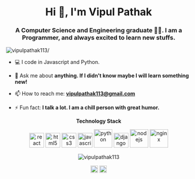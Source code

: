 <h1 align="center">Hi 👋, I'm Vipul Pathak</h1>
<h3 align="center"> A Computer Science and Engineering graduate 🧑‍🎓. I am a Programmer, and always excited to learn new stuffs.</h3>
<p align="left"> <img src=https://komarev.com/ghpvc/?username=vipulpathak113 alt=vipulpathak113/> </p>

- 💻 I code in Javascript and Python.

- 💬 Ask me about **anything. If I didn't know maybe I will learn something new!**

- 📫 How to reach me: **vipulpathak113@gmail.com**

- ⚡ Fun fact: **I talk a lot. I am a chill person with great humor.**

<p align="center"><strong>Technology Stack</strong></p>

<p align="center"><img src=https://konpa.github.io/devicon/devicon.git/icons/react/react-original-wordmark.svg alt=react width="40" height="40"/> 
   <img src=https://konpa.github.io/devicon/devicon.git/icons/html5/html5-original-wordmark.svg alt=html5 width="40" height="40"/>
  <img src=https://konpa.github.io/devicon/devicon.git/icons/css3/css3-original-wordmark.svg alt=css3 width="40" height="40"/>
  <img src=https://konpa.github.io/devicon/devicon.git/icons/javascript/javascript-original.svg alt=javascript width="40" height="40"/>
  <img src=https://konpa.github.io/devicon/devicon.git/icons/python/python-original-wordmark.svg alt=python width="50" height="50"/>
  <img src=https://konpa.github.io/devicon/devicon.git/icons/django/django-original.svg alt=django width="40" height="40"/>
  <img src=https://konpa.github.io/devicon/devicon.git/icons/nodejs/nodejs-original-wordmark.svg alt=nodejs width="50" height="50"/>
  <img src=https://konpa.github.io/devicon/devicon.git/icons/nginx/nginx-original.svg alt=nginx width="50" height="50"/></p><p align="center"> <img src=https://github-readme-stats.vercel.app/api?username=vipulpathak113&show_icons=true alt=vipulpathak113 /> </p>

<p align="center">
<a href=https://linkedin.com/in/vipul-pathak-798150ba target="blank"><img align="center" src=https://cdn.jsdelivr.net/npm/simple-icons@3.0.1/icons/linkedin.svg alt="vipul-pathak-798150ba" height="20" width="20" /></a>
<a href=https://stackoverflow.com/users/11318137/vipul-pathak target="blank"><img align="center" src=https://cdn.jsdelivr.net/npm/simple-icons@3.0.1/icons/stackoverflow.svg alt="users/11318137/vipul-pathak" height="20" width="20" /></a>
</p>
